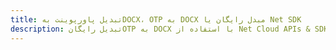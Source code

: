 ---title: تبدیل پاورپوینت بهDOCX، OTP به DOCX مبدل رایگان یا Net SDKdescription: تبدیل رایگانOTP به DOCX با استفاده از Net Cloud APIs & SDK. همچنین اسناد Microsoft PowerPoint را در Cloud ایجاد، ویرایش و رندر کنید.---